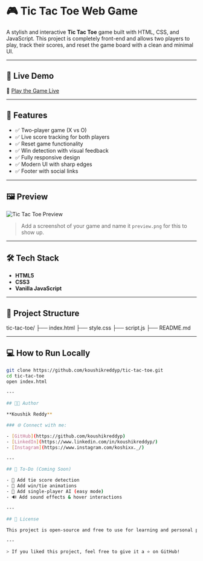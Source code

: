 # 🎮 Tic Tac Toe Web Game

A stylish and interactive **Tic Tac Toe** game built with HTML, CSS, and JavaScript. This project is completely front-end and allows two players to play, track their scores, and reset the game board with a clean and minimal UI.

---

## 🚀 Live Demo

🔗 [Play the Game Live](https://tic-tac-toe-koushik.netlify.app/)

---

## 🧩 Features

- ✅ Two-player game (X vs O)
- ✅ Live score tracking for both players
- ✅ Reset game functionality
- ✅ Win detection with visual feedback
- ✅ Fully responsive design
- ✅ Modern UI with sharp edges
- ✅ Footer with social links

---

## 🖼️ Preview

![Tic Tac Toe Preview](preview.png)

> Add a screenshot of your game and name it `preview.png` for this to show up.

---

## 🛠️ Tech Stack

- **HTML5**
- **CSS3**
- **Vanilla JavaScript**

---

## 📁 Project Structure

tic-tac-toe/
├── index.html
├── style.css
├── script.js
├── README.md

---

## 💻 How to Run Locally

```bash
git clone https://github.com/koushikreddyp/tic-tac-toe.git
cd tic-tac-toe
open index.html

---

## 🧑‍💻 Author

**Koushik Reddy**

### 🌐 Connect with me:

- [GitHub](https://github.com/koushikreddyp)
- [LinkedIn](https://www.linkedin.com/in/koushikreddyp/)
- [Instagram](https://www.instagram.com/koshixx._/)

---

## 📌 To-Do (Coming Soon)

- 🔁 Add tie score detection  
- 🎉 Add win/tie animations  
- 🧠 Add single-player AI (easy mode)  
- 🔊 Add sound effects & hover interactions  

---

## 📃 License

This project is open-source and free to use for learning and personal projects.

---

> If you liked this project, feel free to give it a ⭐ on GitHub!
